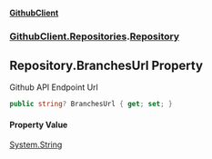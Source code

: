 #### [GithubClient](index.md 'index')
### [GithubClient.Repositories](GithubClient.Repositories.md 'GithubClient.Repositories').[Repository](GithubClient.Repositories.Repository.md 'GithubClient.Repositories.Repository')

## Repository.BranchesUrl Property

Github API Endpoint Url

```csharp
public string? BranchesUrl { get; set; }
```

#### Property Value
[System.String](https://docs.microsoft.com/en-us/dotnet/api/System.String 'System.String')